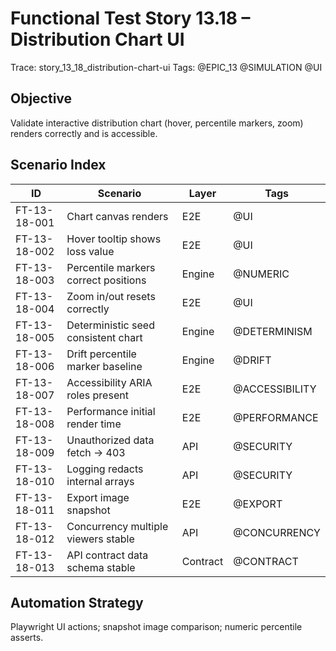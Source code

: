 # Functional Test Story 13.18 – Distribution Chart UI

Trace: story_13_18_distribution-chart-ui
Tags: @EPIC_13 @SIMULATION @UI

## Objective
Validate interactive distribution chart (hover, percentile markers, zoom) renders correctly and is accessible.

## Scenario Index
| ID | Scenario | Layer | Tags |
|----|----------|-------|------|
| FT-13-18-001 | Chart canvas renders | E2E | @UI |
| FT-13-18-002 | Hover tooltip shows loss value | E2E | @UI |
| FT-13-18-003 | Percentile markers correct positions | Engine | @NUMERIC |
| FT-13-18-004 | Zoom in/out resets correctly | E2E | @UI |
| FT-13-18-005 | Deterministic seed consistent chart | Engine | @DETERMINISM |
| FT-13-18-006 | Drift percentile marker baseline | Engine | @DRIFT |
| FT-13-18-007 | Accessibility ARIA roles present | E2E | @ACCESSIBILITY |
| FT-13-18-008 | Performance initial render time | E2E | @PERFORMANCE |
| FT-13-18-009 | Unauthorized data fetch -> 403 | API | @SECURITY |
| FT-13-18-010 | Logging redacts internal arrays | API | @SECURITY |
| FT-13-18-011 | Export image snapshot | E2E | @EXPORT |
| FT-13-18-012 | Concurrency multiple viewers stable | API | @CONCURRENCY |
| FT-13-18-013 | API contract data schema stable | Contract | @CONTRACT |

## Automation Strategy
Playwright UI actions; snapshot image comparison; numeric percentile asserts.
